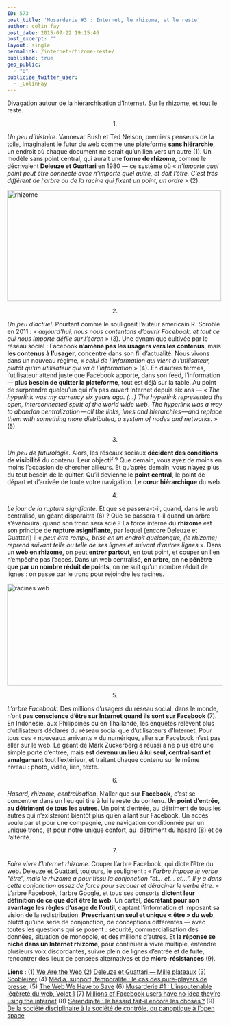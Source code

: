 ```yaml
---
ID: 573
post_title: 'Musarderie #3 : Internet, le rhizome, et le reste'
author: colin_fay
post_date: 2015-07-22 19:15:46
post_excerpt: ""
layout: single
permalink: /internet-rhizome-reste/
published: true
geo_public:
  - "0"
publicize_twitter_user:
  - _ColinFay
---
```

Divagation autour de la hiérarchisation d’Internet. Sur le rhizome, et tout le reste.

<!--more-->
<p style="text-align: center;">1.</p>
<em>Un peu d’histoire</em>. Vannevar Bush et Ted Nelson, premiers penseurs de la toile, imaginaient le futur du web comme une plateforme <strong>sans hiérarchie</strong>, un endroit où chaque document ne serait qu’un lien vers un autre (1). Un modèle sans point central, qui aurait une<strong> forme de rhizome</strong>, comme le décrivaient <strong>Deleuze et Guattari</strong> en 1980 — ce système où «<em> n’importe quel point peut être connecté avec n’importe quel autre, et doit l’être. C’est très différent de l’arbre ou de la racine qui fixent un point, un ordre</em> » (2).

<a href="http://cf.data-bzh.fr/wp-content/uploads/2015/07/rhizome.jpg"><img class="aligncenter size-full wp-image-575" src="http://cf.data-bzh.fr/wp-content/uploads/2015/07/rhizome.jpg" alt="rhizome" width="500" height="259" /></a>
<p style="text-align: center;">2.</p>
<em>Un peu d’actuel</em>. Pourtant comme le soulignait l’auteur américain R. Scroble en 2011 : « <i>aujourd’hui, nous nous contentons d’ouvrir Facebook, et tout ce qui nous importe défile sur l’écran</i> » (3). Une dynamique cultivée par le réseau social : Facebook <strong>n’amène pas les usagers vers les contenus</strong>, mais <strong>les contenus à l’usager</strong>, concentré dans son fil d’actualité. Nous vivons dans un nouveau régime, « <em>celui de l’information qui vient à l’utilisateur, plutôt qu’un utilisateur qui va à l’information</em> » (4). En d’autres termes, l’utilisateur attend juste que Facebook apporte, dans son feed, l’information — <strong>plus besoin de quitter la plateforme</strong>, tout est déjà sur la table. Au point de surprendre quelqu’un qui n’a pas ouvert Internet depuis six ans — « <em>The hyperlink was my currency six years ago. (...) The hyperlink represented the open, interconnected spirit of the world wide web . The hyperlink was a way to abandon centralization — all the links, lines and hierarchies — and replace them with something more distributed, a system of nodes and networks.</em> » (5)
<p style="text-align: center;">3.</p>
<em>Un peu de futurologie</em>. Alors, les réseaux sociaux <strong>décident des conditions de visibilité</strong> du contenu. Leur objectif ? Que demain, vous ayez de moins en moins l’occasion de chercher ailleurs. Et qu’après demain, vous n’ayez plus du tout besoin de le quitter. Qu’il devienne le <strong>point</strong> <strong>central</strong>, le point de départ et d’arrivée de toute votre navigation. Le <strong>cœur hiérarchique</strong> du web.
<p style="text-align: center;">4.</p>
<em>Le jour de la rupture signifiante</em>. Et que se passera-t-il, quand, dans le web centralisé, un géant disparaitra (6) ? Que se passera-t-il quand un arbre s’évanouira, quand son tronc sera scié ? La force interne du <strong>rhizome</strong> est son principe de <strong>rupture asignifiante</strong>, par lequel (encore Deleuze et Guattari) il « <em>peut être rompu, brisé en un endroit quelconque, (le rhizome) reprend suivant telle ou telle de ses lignes et suivant d’autres lignes</em> ». Dans un <strong>web en rhizome</strong>, on peut <strong>entrer partout</strong>, en tout point, et couper un lien n’empêche pas l’accès. Dans un web centralisé<strong>, en arbre</strong>, on n<strong>e pénètre que par un nombre réduit de points</strong>, on ne suit qu’un nombre réduit de lignes : on passe par le tronc pour rejoindre les racines.

<a href="http://cf.data-bzh.fr/wp-content/uploads/2015/07/racines.jpg"><img class="aligncenter size-full wp-image-583" src="http://cf.data-bzh.fr/wp-content/uploads/2015/07/racines.jpg" alt="racines web" width="640" height="238" /></a>
<p style="text-align: center;">5.</p>
<em>L’arbre Facebook</em>. Des millions d’usagers du réseau social, dans le monde, n’ont <strong>pas conscience d’être sur Internet quand ils sont sur Facebook</strong> (7). En Indonésie, aux Philippines ou en Thaïlande, les enquêtes relèvent plus d’utilisateurs déclarés du réseau social que d’utilisateurs d’Internet. Pour tous ces « nouveaux arrivants » du numérique, aller sur Facebook n’est pas aller sur le web. Le géant de Mark Zuckerberg a réussi à ne plus être une simple porte d’entrée, mais <strong>est devenu un lieu à lui seul, centralisant et amalgamant</strong> tout l’extérieur, et traitant chaque contenu sur le même niveau : photo, vidéo, lien, texte.
<p style="text-align: center;">6.</p>
<em>Hasard, rhizome, centralisation</em>. N’aller que sur <strong>Facebook</strong>, c’est se concentrer dans un lieu qui tire à lui le reste du contenu. <strong>Un point d’entrée, au détriment de tous les autres</strong>. Un point d’entrée, au détriment de tous les autres qui n’existeront bientôt plus qu’en allant sur Facebook. Un accès voulu par et pour une compagnie, une navigation conditionnée par un unique tronc, et pour notre unique confort, au  détriment du hasard (8) et de l’altérité.
<p style="text-align: center;">7.</p>
<em>Faire vivre l’Internet rhizome. </em>Couper l’arbre Facebook, qui dicte l’être du web. Deleuze et Guattari, toujours, le soulignent : « <em>l’arbre impose le verbe “être”, mais le rhizome a pour tissu la conjonction “et... et... et...”. Il y a dans cette conjonction assez de force pour secouer et déraciner le verbe être</em>. » L’arbre Facebook, l’arbre Google, et tous ses consorts <strong>dictent leur définition de ce que doit être le web</strong>. Un cartel, <strong>décrétant pour son avantage les règles d’usage de l’outil</strong>, captant l’information et imposant sa vision de la redistribution. <strong>Prescrivant un seul et unique « être » du web</strong>, plutôt qu’une série de conjonction, de conceptions différentes — avec toutes les questions qui se posent : sécurité, commercialisation des données, situation de monopole, et des millions d’autres. Et <strong>la réponse se niche dans un Internet rhizome</strong>, pour continuer à vivre multiple, entendre plusieurs voix discordantes, suivre plein de lignes d’entrée et de fuite, rencontrer des lieux de pensées alternatives et de <strong>micro-résistances</strong> (9).

<strong>Liens :</strong>
(1) <a href="http://archive.wired.com/wired/archive/13.08/tech_pr.html" target="_blank">We Are the Web </a>
(2) <a href="http://2007.updatepixels.net/2007/2007/hyper/rhizome.pdf" target="_blank">Deleuze et Guattari — Mille plateaux</a>
(3) <a href="http://scobleizer.com/" target="_blank">Scobleizer</a>
(4) <a href="http://dumas.ccsd.cnrs.fr/dumas-01130211/document" target="_blank">Média, support, temporalité : le cas des pure-players de presse.</a>
(5) <a href="https://medium.com/matter/the-web-we-have-to-save-2eb1fe15a426" target="_blank">The Web We Have to Save</a>
(6) <a href="http://colinfay.me/2015/07/13/legerete-web-volet-1/" target="_blank">Musarderie #1 : L’insoutenable légèreté du web, Volet 1</a>
(7) <a href="http://qz.com/333313/milliions-of-facebook-users-have-no-idea-theyre-using-the-internet/" target="_blank">Millions of Facebook users have no idea they’re using the internet</a>
(8) <a href="http://www.oeil-au-carre.fr/le-blog/2015/03/16/serendipite-hasard/" target="_blank">Sérendipité : le hasard fait-il encore les choses ?</a>
(9) <a href="http://www.morbleu.com/de-la-societe-disciplinaire-a-la-societe-de-controle-du-panoptique-a-lopen-space/" target="_blank">De la société disciplinaire à la société de contrôle, du panoptique à l’open space </a>

